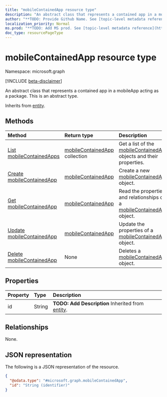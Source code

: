 ```yaml
---
title: "mobileContainedApp resource type"
description: "An abstract class that represents a contained app in a mobileApp acting as a package."
author: "**TODO: Provide Github Name. See [topic-level metadata reference](https://msgo.azurewebsites.net/add/document/guidelines/metadata.html#topic-level-metadata)**"
localization_priority: Normal
ms.prod: "**TODO: Add MS prod. See [topic-level metadata reference](https://msgo.azurewebsites.net/add/document/guidelines/metadata.html#topic-level-metadata)**"
doc_type: resourcePageType
---
```


# mobileContainedApp resource type

Namespace: microsoft.graph

[!INCLUDE [beta-disclaimer](../../includes/beta-disclaimer.md)]

An abstract class that represents a contained app in a mobileApp acting as a package.
This is an abstract type.


Inherits from [entity](../resources/entity.md).

## Methods
|Method|Return type|Description|
|:---|:---|:---|
|[List mobileContainedApps](../api/mobilecontainedapp-list.md)|[mobileContainedApp](../resources/mobilecontainedapp.md) collection|Get a list of the [mobileContainedApp](../resources/mobilecontainedapp.md) objects and their properties.|
|[Create mobileContainedApp](../api/mobilecontainedapp-create.md)|[mobileContainedApp](../resources/mobilecontainedapp.md)|Create a new [mobileContainedApp](../resources/mobilecontainedapp.md) object.|
|[Get mobileContainedApp](../api/mobilecontainedapp-get.md)|[mobileContainedApp](../resources/mobilecontainedapp.md)|Read the properties and relationships of a [mobileContainedApp](../resources/mobilecontainedapp.md) object.|
|[Update mobileContainedApp](../api/mobilecontainedapp-update.md)|[mobileContainedApp](../resources/mobilecontainedapp.md)|Update the properties of a [mobileContainedApp](../resources/mobilecontainedapp.md) object.|
|[Delete mobileContainedApp](../api/mobilecontainedapp-delete.md)|None|Deletes a [mobileContainedApp](../resources/mobilecontainedapp.md) object.|

## Properties
|Property|Type|Description|
|:---|:---|:---|
|id|String|**TODO: Add Description** Inherited from [entity](../resources/entity.md).|

## Relationships
None.

## JSON representation
The following is a JSON representation of the resource.
<!-- {
  "blockType": "resource",
  "keyProperty": "id",
  "@odata.type": "microsoft.graph.mobileContainedApp",
  "baseType": "microsoft.graph.entity",
  "openType": false
}
-->
``` json
{
  "@odata.type": "#microsoft.graph.mobileContainedApp",
  "id": "String (identifier)"
}
```

